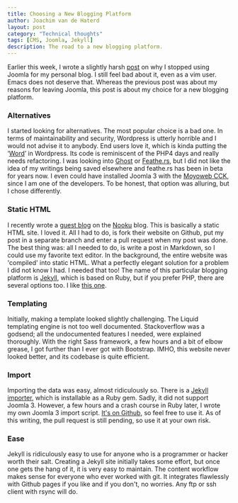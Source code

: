 ```yaml
---
title: Choosing a New Blogging Platform
author: Joachim van de Haterd
layout: post
category: "Technical thoughts"
tags: [CMS, Joomla, Jekyll]
description: The road to a new blogging platform.
---
```

Earlier this week, I wrote a slightly harsh [post](http://derjoachim.nl/blog/2015/02/10/joomla-is-the-emacs-of-cmss/) on why I stopped using Joomla for my personal blog. I still feel bad about it, even as a vim user. Emacs does not deserve that. Whereas the previous post was about my reasons for leaving Joomla, this post is about my choice for a new blogging platform.

### Alternatives

I started looking for alternatives. The most popular choice is a bad one. In terms of maintainability and security, Wordpress is utterly horrible and I would not advise it to anybody. End users love it, which is kinda putting the ‘[Word](https://office.live.com/start/default.aspx)’ in Wordpress. Its code is reminiscent of the PHP4 days and really needs refactoring. I was looking into [Ghost](http://getghost.org/) or [Feathe.rs](http://feathe.rs/), but I did not like the idea of my writings being saved elsewhere and feathe.rs has been in beta for years now. I even could have installed Joomla 3 with the [Moyoweb CCK](http://moyoweb.nl/en/blog/2014-01-17/content-management-on-steroids.html), since I am one of the developers. To be honest, that option was alluring, but I chose differently.

### Static HTML

I recently wrote a [guest blog](http://www.nooku.org/blog/2014/11/on-philosophy-architecture-ants/) on the [Nooku](http://nooku.org/) blog. This is basically a static HTML site. I loved it. All I had to do, is fork their website on Github, put my post in a separate branch and enter a pull request when my post was done. The best thing was: all I needed to do, is write a post in Markdown, so I could use my favorite text editor. In the background, the entire website was 'compiled' into static HTML. What a perfectly elegant solution for a problem I did not know I had. I needed that too! The name of this particular blogging platform is [Jekyll](http://jekyllrb.com), which is based on Ruby, but if you prefer PHP, there are several options too. I like [this one](http://getgrav.org).

### Templating

Initially, making a template looked slightly challenging. The Liquid templating engine is not too well documented. Stackoverflow was a godsend; all the undocumented features I needed, were explained thoroughly. With the right Sass framework, a few hours and a bit of elbow grease, I got further than I ever got with Bootstrap. IMHO, this website never looked better, and its codebase is quite efficient.

### Import

Importing the data was easy, almost ridiculously so. There is a [Jekyll importer](http://import.jekyllrb.com/docs/home/), which is installable as a Ruby gem. Sadly, it did not support Joomla 3. However, a few hours and a crash course in Ruby later, I wrote my own Joomla 3 import script. [It's on Github](https://github.com/derjoachim/jekyll-import/blob/joomla3-import/lib/jekyll-import/importers/joomla3.rb), so feel free to use it. As of this writing, the pull request is still pending, so use it at your own risk.

### Ease

Jekyll is ridiculously easy to use for anyone who is a programmer or hacker worth their salt. Creating a Jekyll site initially takes some effort, but once one gets the hang of it, it is very easy to maintain. The content workflow makes sense for everyone who ever worked with git. It integrates flawlessly with Github pages if you like and if you don't, no worries. Any ftp or ssh client with rsync will do. 
